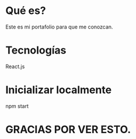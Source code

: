 # Qué es?
Este es mi portafolio para que me conozcan.

# Tecnologías
React.js

# Inicializar localmente
npm start
# GRACIAS POR VER ESTO.


